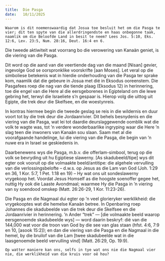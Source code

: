 ```yaml
---
title:  Die Pasga
date:   10/11/2025
---
```


`Waarom is dit noemenswaardig dat Josua toe besluit het om die Pasga te vier; dit ten spyte van die allerdringendste en haas onbegonne taak, naamlik om die Beloofde Land in besit te neem? Lees Jos. 5:10, Eks. 12:6, Lev. 23:5, Num. 28:16, Deut. 16:4 en 6.`

Die tweede aktiwiteit wat voorrang bo die verowering van Kanaän geniet, is die viering van die Pasga.

Dit word op die aand van die veertiende dag van die maand [Nisan] gevier, ingevolge God se oorspronklike voorskrifte [aan Moses]. Let veral op die simboliese betekenis wat in hierdie onderhouding van die Pasga ter sprake kom, naamlik dat die gebeure in Josua met dié in Eksodus ooreenstem. Die Pasgafees roep die nag van die tiende plaag (Eksodus 12) in herinnering, toe die engel van die Here al die eersgeborenes in Egipteland om die lewe gebring het, terwyl die Israeliete s’n gespaar is. Hierop volg die uittog uit Egipte, die trek deur die Skelfsee, en die woestynreis.

In kontras hiermee begin die tweede geslag se reis in die wildernis en duur voort tot by die trek deur die Jordaanrivier. Dit behels besnydenis en die viering van die Pasga, wat lei tot daardie deurslaggewende oomblik wat die volk te wagte was, tot ’n verdere wonderbaarlike ingryping waar die Here ’n slag teen die inwoners van Kanaän sou slaan. Saam met al die voorafgaande handelinge, lui die viering van die Pasga, die begin van ’n nuwe era in Israel se geskiedenis in.

Daarbenewens wys die Pasga, m.b.v. die offerlam-simbool, terug op die volk se bevryding uit hu Egiptiese slawerny. [As skadubeeld/tipe] wys dit egter ook vooruit op die volmaakte beeld/antitipe: die algehele vervulling van die verlossingsbelofte – d.w.s. op Jesus as die Lam van God (Joh. 1:29 en 36, 1 Kor. 5:7, 1 Pet. 1:18 en 19) – Hy wat ons uit sondeslawerny vrygekoop het. Voordat Jesus Homself as die hoogste soenoffer gegee het, nuttig Hy ook die Laaste Avondmaal; waarmee Hy die Pasga in ’n viering van sy soendood omskep (Matt. 26:26-29, 1 Kor. 11:23-26).

Die Pasga en die Nagmaal dui egter op ’n veel glorieryker werklikheid: die vrygekooptes wat die hemelse Kanaän betree. In Openbaring roep Johannes die skadubeelde van die trek deur die Skelfsee en die Jordaanrivier in herinnering. ’n Ander “trek” — [die volmaakte beeld waarop eersgenoemde skadubeelde wys] — word daarin beskryf: dié van die 144,000 wat voor die troon van God by die see van glas staan (hfst. 4:6, 7:9 en 10, [asook 15:2]); en dan die viering van die Pasga en die Nagmaal in die hemel, by die bruilof van die Lam [twee skadubeelde wat in die laasgenoemde beeld vervulling vind] (Matt. 26:29, Op. 19:9).

`Op watter maniere kan ons, selfs in tye wat ons nie die Nagmaal vier nie, die werklikheid van die kruis voor oë hou?`
